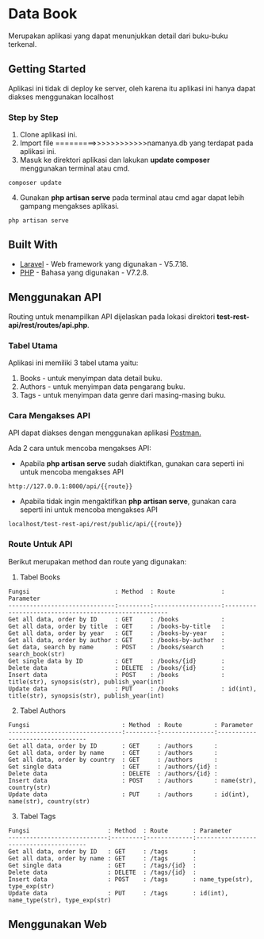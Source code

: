 # Data Book

Merupakan aplikasi yang dapat menunjukkan detail dari buku-buku terkenal.

## Getting Started

Aplikasi ini tidak di deploy ke server, oleh karena itu aplikasi ini hanya dapat diakses menggunakan localhost

### Step by Step

1. Clone aplikasi ini.
2. Import file =========>>>>>>>>>>>>namanya.db yang terdapat pada aplikasi ini.
3. Masuk ke direktori aplikasi dan lakukan **update composer** menggunakan terminal atau cmd.
```
composer update
```
4. Gunakan **php artisan serve** pada terminal atau cmd agar dapat lebih gampang mengakses aplikasi.
```
php artisan serve
```

## Built With

* [Laravel](https://laravel.com/) - Web framework yang digunakan - V5.7.18.
* [PHP](http://www.php.net/) - Bahasa yang digunakan - V7.2.8.

## Menggunakan API

Routing untuk menampilkan API dijelaskan pada lokasi direktori **test-rest-api/rest/routes/api.php**.

### Tabel Utama
Aplikasi ini memiliki 3 tabel utama yaitu:
1. Books    - untuk menyimpan data detail buku.
2. Authors  - untuk menyimpan data pengarang buku.
3. Tags     - untuk menyimpan data genre dari masing-masing buku.

### Cara Mengakses API
API dapat diakses dengan menggunakan aplikasi [Postman.](https://www.getpostman.com/) 

Ada 2 cara untuk mencoba mengakses API:
* Apabila **php artisan serve** sudah diaktifkan, gunakan cara seperti ini untuk mencoba mengakses API
```
http://127.0.0.1:8000/api/{{route}}
```
* Apabila tidak ingin mengaktifkan **php artisan serve**, gunakan cara seperti ini untuk mencoba mengakses API
```
localhost/test-rest-api/rest/public/api/{{route}}
```

### Route Untuk API
Berikut merupakan method dan route yang digunakan:
1. Tabel Books
```
Fungsi                        : Method  : Route             : Parameter
------------------------------:---------:-------------------:------------------------------------------------------
Get all data, order by ID     : GET     : /books            :
Get all data, order by title  : GET     : /books-by-title   :
Get all data, order by year   : GET     : /books-by-year    :
Get all data, order by author : GET     : /books-by-author  : 
Get data, search by name      : POST    : /books/search     : search_book(str)
Get single data by ID         : GET     : /books/{id}       :
Delete data                   : DELETE  : /books/{id}       :
Insert data                   : POST    : /books            : title(str), synopsis(str), publish_year(int)
Update data                   : PUT     : /books            : id(int), title(str), synopsis(str), publish_year(int)
```

2. Tabel Authors
```
Fungsi                          : Method  : Route         : Parameter
--------------------------------:---------:---------------:---------------------------------
Get all data, order by ID       : GET     : /authors      :
Get all data, order by name     : GET     : /authors      :
Get all data, order by country  : GET     : /authors      :
Get single data                 : GET     : /authors/{id} :
Delete data                     : DELETE  : /authors/{id} :
Insert data                     : POST    : /authors      : name(str), country(str)
Update data                     : PUT     : /authors      : id(int), name(str), country(str)
```

3. Tabel Tags
```
Fungsi                      : Method  : Route       : Parameter
----------------------------:---------:-------------:---------------------------------------
Get all data, order by ID   : GET     : /tags       :
Get all data, order by name : GET     : /tags       :
Get single data             : GET     : /tags/{id}  :
Delete data                 : DELETE  : /tags/{id}  :
Insert data                 : POST    : /tags       : name_type(str), type_exp(str)
Update data                 : PUT     : /tags       : id(int), name_type(str), type_exp(str)
```

## Menggunakan Web
